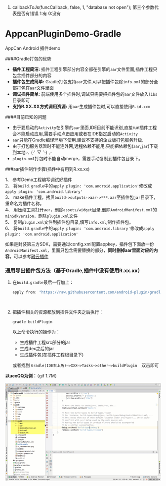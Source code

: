 1. callbackToJs(funcCallback, false, 1, "database not open");
    第三个参数代表是否有错误 1:有 0:没有



# AppcanPluginDemo-Gradle
AppCan Android 插件demo

####Gradle打包的优势

* **插件工程简洁:** 插件工程引擎部分内容全部在引擎的`aar`文件里面,插件工程只包含插件部分的内容
* **插件包生成简单:** Gradle打包支持`aar`文件,可以把插件包除`info.xml`的部分全部打包在`aar`文件里面
* **调试插件简单:** 前端使用多个插件时,调试只需要把插件包的`aar`文件放入`libs`目录即可
* **支持R.XX.XX方式调用资源:** 用`aar`生成插件包时,可以直接使用`R.id.xxx`

####目前已知的问题

* 由于要启动的`Activity`在引擎的`aar`里面,IDE目前不能识别,直接run插件工程会不能启动应用,需要手动点击应用或者在IDE指定启动的`Activity`  
* `aar`只能在Gradle编译环境下使用.建议不支持的企业版打包服务升级.  
* 由于打包服务器暂时不能连外网,远程依赖不能用,只能把依赖包(`aar`,`jar`)下载到本地.╮(╯▽╰)╭   
* `plugin.xml`打包时不能自动merge，需要手动复制到插件包目录下。   

###aar插件制作步骤(插件中有用到R.xx.xx)

1、 参考Demo工程编写调试好插件  
2、 将`build.gradle`中的`apply plugin: 'com.android.application'`修改成`apply plugin: 'com.android.library'`  
3、 make插件工程，拷贝`build->outputs->aar->***.aar`至插件包`jar`目录下，重命名为插件名称。  
4、 用压缩工具打开aar，删除`assets/widget`目录,删除`AndroidManifest.xml`的`minSdkVersion`，删除`plugin.xml`文件  
5、 复制`plugin.xml`文件到插件包目录,填写`info.xml`,制作插件包。  
6、 将`build.gradle`中的`apply plugin: 'com.android.library'`修改成`apply plugin: 'com.android.application'`  

如果是封装第三方SDK，需要通过config.xml配置appkey，插件包下面放一份`AndroidManifest.xml`，里面只包含需要替换的部分，**同时删掉aar里面对应的内容**，可以参考[融云插件](https://github.com/android-plugin/uexRongCloud)



### 通用导出插件包方法（基于Gradle,插件中没有使用R.xx.xx）

1. 在`build.gradle`最后一行加上：

   ```groovy
   apply from: "https://raw.githubusercontent.com/android-plugin/gradle-plugin/master/buildPlugin.gradle"
   ```

   ​

2. 把插件相关的资源都放到插件文件夹之后执行：

   ```shell
   gradle buildPlugin
   ```

   以上命令执行的操作为：

   - 生成插件工程src部分的jar
   - 生成dex之后的jar
   - 生成插件包(在插件工程根目录下)

   或者找到 `Gradle(IDE右上角)—>XXX—>Tasks—>other—>buildPlugin  `双击即可

**以uexQQ为例：**（gif 1.7M）

 ![buildPlugin](img/buildPlugin.gif)